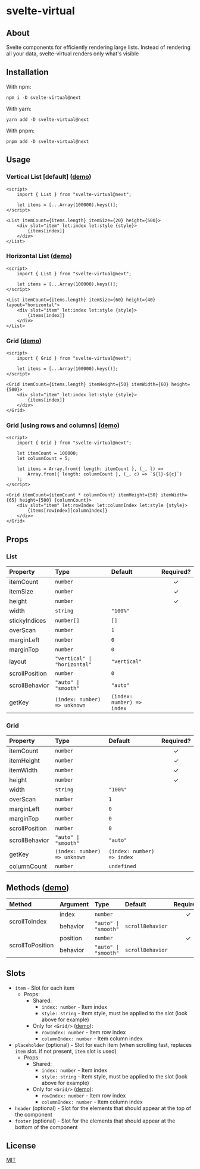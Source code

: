 # svelte-virtual

## About

Svelte components for efficiently rendering large lists. Instead of rendering all your data, svelte-virtual renders only what's visible

## Installation

With npm:

```
npm i -D svelte-virtual@next
```

With yarn:

```
yarn add -D svelte-virtual@next
```

With pnpm:

```
pnpm add -D svelte-virtual@next
```

## Usage

### Vertical List [default] ([demo](https://svelte.dev/repl/70b159e914024f869180c28b8e7eb92d))

```svelte
<script>
	import { List } from "svelte-virtual@next";

	let items = [...Array(100000).keys()];
</script>

<List itemCount={items.length} itemSize={20} height={500}>
	<div slot="item" let:index let:style {style}>
		{items[index]}
	</div>
</List>
```

### Horizontal List ([demo](https://svelte.dev/repl/160a5bf2e2a8484c8ffd03b219f5eb27))

```svelte
<script>
	import { List } from "svelte-virtual@next";

	let items = [...Array(100000).keys()];
</script>

<List itemCount={items.length} itemSize={60} height={40} layout="horizontal">
	<div slot="item" let:index let:style {style}>
		{items[index]}
	</div>
</List>
```

### Grid ([demo](https://svelte.dev/repl/8e2b877da06c4532ae50482236abbcac))

```svelte
<script>
	import { Grid } from "svelte-virtual@next";

	let items = [...Array(100000).keys()];
</script>

<Grid itemCount={items.length} itemHeight={50} itemWidth={60} height={500}>
	<div slot="item" let:index let:style {style}>
		{items[index]}
	</div>
</Grid>
```

### Grid [using rows and columns] ([demo](https://svelte.dev/repl/1b2b8cdcb6674f2c8a9e434009f6df3b))

```svelte
<script>
	import { Grid } from "svelte-virtual@next";

	let itemCount = 100000;
	let columnCount = 5;

	let items = Array.from({ length: itemCount }, (_, l) =>
		Array.from({ length: columnCount }, (_, c) => `${l}-${c}`)
	);
</script>

<Grid itemCount={itemCount * columnCount} itemHeight={50} itemWidth={65} height={500} {columnCount}>
	<div slot="item" let:rowIndex let:columnIndex let:style {style}>
		{items[rowIndex][columnIndex]}
	</div>
</Grid>
```

## Props

### List

| Property       | Type                         | Default                    | Required? |
| :------------- | :--------------------------- | :------------------------- | :-------: |
| itemCount      | `number`                     |                            |     ✓     |
| itemSize       | `number`                     |                            |     ✓     |
| height         | `number`                     |                            |     ✓     |
| width          | `string`                     | `"100%"`                   |           |
| stickyIndices  | `number[]`                   | `[]`                       |           |
| overScan       | `number`                     | `1`                        |           |
| marginLeft     | `number`                     | `0`                        |           |
| marginTop      | `number`                     | `0`                        |           |
| layout         | `"vertical" \| "horizontal"` | `"vertical"`               |           |
| scrollPosition | `number`                     | `0`                        |           |
| scrollBehavior | `"auto" \| "smooth"`         | `"auto"`                   |           |
| getKey         | `(index: number) => unknown` | `(index: number) => index` |           |

### Grid

| Property       | Type                         | Default                    | Required? |
| :------------- | :--------------------------- | :------------------------- | :-------: |
| itemCount      | `number`                     |                            |     ✓     |
| itemHeight     | `number`                     |                            |     ✓     |
| itemWidth      | `number`                     |                            |     ✓     |
| height         | `number`                     |                            |     ✓     |
| width          | `string`                     | `"100%"`                   |           |
| overScan       | `number`                     | `1`                        |           |
| marginLeft     | `number`                     | `0`                        |           |
| marginTop      | `number`                     | `0`                        |           |
| scrollPosition | `number`                     | `0`                        |           |
| scrollBehavior | `"auto" \| "smooth"`         | `"auto"`                   |           |
| getKey         | `(index: number) => unknown` | `(index: number) => index` |           |
| columnCount    | `number`                     | `undefined`                |           |

## Methods ([demo](https://svelte.dev/repl/8efc42f67dc5493aabe465c589af62e7))

<table>
	<thead>
		<tr>
			<th align="left">Method</th>
			<th align="left">Argument</th>
			<th align="left">Type</th>
			<th align="left">Default</th>
			<th align="center">Required?</th>
		</tr>
	</thead>
	<tbody>
		<tr>
			<td rowspan="3">scrollToIndex</td>
		</tr>
		<tr>
			<td>index</td>
			<td><code>number</code></td>
			<td></td>
			<td align="center">✓</td>
		</tr>
		<tr>
			<td>behavior</td>
			<td><code>"auto" | "smooth"</code></td>
			<td><code>scrollBehavior</code></td>
			<td align="center"></td>
		</tr>
		<tr>
			<td rowspan="3">scrollToPosition</td>
		</tr>
		<tr>
			<td>position</td>
			<td><code>number</code></td>
			<td></td>
			<td align="center">✓</td>
		</tr>
		<tr>
			<td>behavior</td>
			<td><code>"auto" | "smooth"</code></td>
			<td><code>scrollBehavior</code></td>
			<td align="center"></td>
		</tr>
	</tbody>
</table>

## Slots

-   `item` - Slot for each item
    -   Props:
        -   Shared:
            -   `index: number` - Item index
            -   `style: string` - Item style, must be applied to the slot (look above for example)
        -   Only for `<Grid/>` ([demo](#grid-using-rows-and-columns-demo)):
            -   `rowIndex: number` - Item row index
            -   `columnIndex: number` - Item column index
-   `placeholder` (optional) - Slot for each item (when scrolling fast, replaces `item` slot. if not present, `item` slot is used)
    -   Props:
        -   Shared:
            -   `index: number` - Item index
            -   `style: string` - Item style, must be applied to the slot (look above for example)
        -   Only for `<Grid/>` ([demo](#grid-using-rows-and-columns-demo)):
            -   `rowIndex: number` - Item row index
            -   `columnIndex: number` - Item column index
-   `header` (optional) - Slot for the elements that should appear at the top of the component
-   `footer` (optional) - Slot for the elements that should appear at the bottom of the component

## License

[MIT](./LICENSE)

